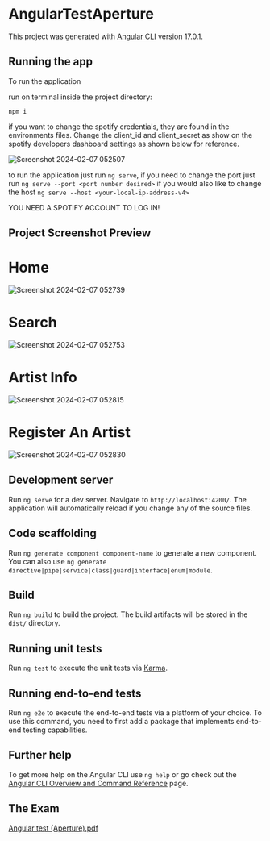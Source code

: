 # AngularTestAperture

This project was generated with [Angular CLI](https://github.com/angular/angular-cli) version 17.0.1.

## Running the app

To run the application

run on terminal inside the project directory:

    npm i
if you want to change the spotify credentials, they are found in the environments files. Change the client_id and client_secret as show on the spotify developers dashboard settings as shown below for reference.

![Screenshot 2024-02-07 052507](https://github.com/MoeAS/Angular-Test-Aperture/assets/60234076/9786aafd-e25a-4862-8b7c-7b7f42f9332e)


to run the application just run `ng serve`, if you need to change the port just run `ng serve --port <port number desired>` if you would also like to change the host `ng serve --host <your-local-ip-address-v4>`

YOU NEED A SPOTIFY ACCOUNT TO LOG IN!

## Project Screenshot Preview

# Home

![Screenshot 2024-02-07 052739](https://github.com/MoeAS/Angular-Test-Aperture/assets/60234076/7f513d49-4eb7-4d40-bb3f-966e4588ac91)

# Search

![Screenshot 2024-02-07 052753](https://github.com/MoeAS/Angular-Test-Aperture/assets/60234076/8c9c5e9c-1e6d-4a0f-b882-6faf53570d2b)

# Artist Info

![Screenshot 2024-02-07 052815](https://github.com/MoeAS/Angular-Test-Aperture/assets/60234076/d76a0335-f032-49e7-947a-6299df740177)

# Register An Artist

![Screenshot 2024-02-07 052830](https://github.com/MoeAS/Angular-Test-Aperture/assets/60234076/cf840d61-a506-4b3f-9318-e0468436d050)

## Development server

Run `ng serve` for a dev server. Navigate to `http://localhost:4200/`. The application will automatically reload if you change any of the source files.

## Code scaffolding

Run `ng generate component component-name` to generate a new component. You can also use `ng generate directive|pipe|service|class|guard|interface|enum|module`.

## Build

Run `ng build` to build the project. The build artifacts will be stored in the `dist/` directory.

## Running unit tests

Run `ng test` to execute the unit tests via [Karma](https://karma-runner.github.io).

## Running end-to-end tests

Run `ng e2e` to execute the end-to-end tests via a platform of your choice. To use this command, you need to first add a package that implements end-to-end testing capabilities.

## Further help

To get more help on the Angular CLI use `ng help` or go check out the [Angular CLI Overview and Command Reference](https://angular.io/cli) page.

## The Exam

[Angular test (Aperture).pdf](https://github.com/MoeAS/Angular-Test-Aperture/files/14188653/Angular.test.Aperture.pdf)
